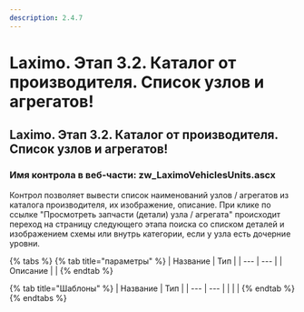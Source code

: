 ```yaml
---
description: 2.4.7
---
```


# Laximo. Этап 3.2. Каталог от производителя. Список узлов и агрегатов!

## Laximo. Этап 3.2. Каталог от производителя. Список узлов и агрегатов!

### Имя контрола в веб-части: zw\_LaximoVehiclesUnits.ascx

Контрол позволяет вывести список наименований узлов / агрегатов из каталога производителя, их изображение, описание. При клике по ссылке "Просмотреть запчасти \(детали\) узла / агрегата" происходит переход на страницу следующего этапа поиска со списком деталей и изображением схемы или внутрь категории, если у узла есть дочерние уровни.

{% tabs %}
{% tab title="параметры" %}
| Название | Тип |
| --- | --- |
| Описание |  |
{% endtab %}

{% tab title="Шаблоны" %}
| Название | Тип |
| --- | --- |
|  |  |
{% endtab %}
{% endtabs %}



